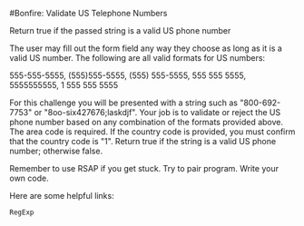 #Bonfire: Validate US Telephone Numbers

Return true if the passed string is a valid US phone number

The user may fill out the form field any way they choose as long as it is a valid US number. The following are all valid formats for US numbers:

555-555-5555, (555)555-5555, (555) 555-5555, 555 555 5555, 5555555555, 1 555 555 5555

For this challenge you will be presented with a string such as "800-692-7753" or "8oo-six427676;laskdjf". Your job is to validate or reject the US phone number based on any combination of the formats provided above. The area code is required. If the country code is provided, you must confirm that the country code is "1". Return true if the string is a valid US phone number; otherwise false.

Remember to use RSAP if you get stuck. Try to pair program. Write your own code.

Here are some helpful links:

    RegExp